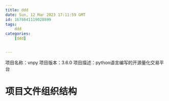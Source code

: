 ```yaml
---
title: ddd
date: Sun, 12 Mar 2023 17:11:59 GMT
id: 1678641119028899
tags:
	ddd
categories:
	[ddd]


---
```

项目名称：vnpy
项目版本：3.6.0
项目描述：python语言编写的开源量化交易平台

# 项目文件组织结构
